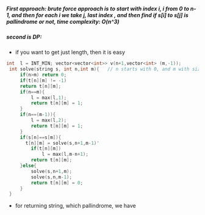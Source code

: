 ##### First approach:  brute force approach is to start with index i, i from 0 to n-1, and then for each i we take j, last index , and then find if s[i] to s[j]  is pallindrome or not, time complexity: O(n^3)

##### second is DP:
- if you want to get just length, then it is easy
 ```cpp
 int  l = INT_MIN; vector<vector<int>> v(n+1,vector<int> (m,-1));
  int solve(string s, int n,int m){   // n starts with 0, and m with size - 1
      if(n>m) return 0;
      if(t[n][m] != -1)
      return t[n][m];
      if(n==m){
          l = max(l,1);
          return t[n][m] = 1;
      }
      if(n==(m-1)){
          l = max(l,2);
          return t[n][m] = 1;
      }
      if(s[n]==s[m]){
        t[n][m] = solve(s,n+1,m-1)'
          if(t[n][m])
              l = max(l,m-n+1);
          return t[n][m];
      }else{
          solve(s,n+1,m);
          solve(s,n,m-1);
          return t[n][m] = 0;
      }
  }
 ```
 
 - for returning string, which pallindrome, we have
 ```cpp
 
 ```
